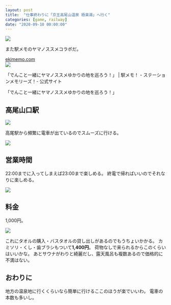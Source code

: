 ```yaml
---
layout: post
title:  "仕事終わりに「京王高尾山温泉 極楽湯」へ行く"
categories: [game, railway]
date: "2020-09-10 00:00:00"
---
```



<div class="trim">
  <div class="trim__item">
    <a href="{{ site.url }}/assets/images/2020-09-10-report/19-44-56.png">
      <img class="one" src="{{ site.url }}/assets/thumbnail/2020-09-10-report/19-44-56.png">
    </a>
  </div>
</div>


また駅メモのヤマノススメコラボだ。


<div class="card">
  <a href="https://ekimemo.com/festa/yamanosusume_1"></a>
  <div class="card__header">
    <a href="https://ekimemo.com/festa/yamanosusume_1">ekimemo.com</a>
  </div>
  <div class="card__image">
    <img src="https://static.ekimemo.com/v=678261fb/ogp-thumbnail.png">
  </div>
  <div class="card__title">
    <p>「でんこと一緒にヤマノススメゆかりの地を巡ろう！」 | 駅メモ！ - ステーションメモリーズ！- 公式サイト</p>
  </div>
  <div class="card__description">
    <p>「でんこと一緒にヤマノススメゆかりの地を巡ろう！」</p>
  </div>
</div>


## 高尾山口駅


<div class="trim">
  <div class="trim__item">
    <a href="{{ site.url }}/assets/images/2020-09-10-report/19-49-33.png">
      <img class="one" src="{{ site.url }}/assets/thumbnail/2020-09-10-report/19-49-33.png">
    </a>
  </div>
</div>


高尾駅から頻繁に電車が出ているのでスムーズに行ける。


<div class="trim">
  <div class="trim__item">
    <a href="{{ site.url }}/assets/images/2020-09-10-report/19-47-21.png">
      <img class="one" src="{{ site.url }}/assets/thumbnail/2020-09-10-report/19-47-21.png">
    </a>
  </div>
</div>


## 営業時間

22:00までに入ってしまえば23:00まで楽しめる。
終電で帰ればいいのでそれなりに楽しめる。


<div class="trim">
  <div class="trim__item">
    <a href="{{ site.url }}/assets/images/2020-09-10-report/19-46-13.png">
      <img class="one" src="{{ site.url }}/assets/thumbnail/2020-09-10-report/19-46-13.png">
    </a>
  </div>
</div>


## 料金

1,000円。


<div class="trim">
  <div class="trim__item">
    <a href="{{ site.url }}/assets/images/2020-09-10-report/19-50-02.png">
      <img class="one" src="{{ site.url }}/assets/thumbnail/2020-09-10-report/19-50-02.png">
    </a>
  </div>
</div>


これにタオルの購入・バスタオルの貸し出しがあるのでもうちょいかかる。
カミソリ・くし・歯ブラシもついて**1,400円**。
荷物なしで来られるからこのくらいはいいかな。
あとサウナがわりと綺麗だし、露天風呂も複数あるので価格的に不満はない。

## おわりに

地方の温泉地に行くくらいなら簡単に行けるここのほうが楽でいいわ。
電車の本数も多いし。
